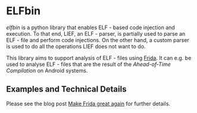 # ELFbin

*elfbin* is a python library that enables ELF - based code injection and execution. To that end, LIEF, an ELF - parser, is partially used to parse an ELF - file and perform code injections. On the other hand, a custom parser is used to do all the operations LIEF does not want to do.

This library aims to support analysis of ELF - files using [Frida](https://frida.re/). It can e.g. be used to analyse ELF - files that are the result of the *Ahead-of-Time Compilation* on Android systems.

## Examples and Technical Details

Please see the blog post [Make Frida great again](https://lolcads.github.io/) for further details.
